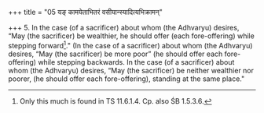 +++
title = "05 यङ् कामयेताभितरं वसीयान्स्यादित्यभिक्रामन्"

+++
5. In the case (of a sacrificer) about whom (the Adhvaryu) desires, “May (the sacrificer) be wealthier, he should offer (each fore-offering) while stepping forward[^1]." (In the case of a sacrificer) about whom (the Adhvaryu) desires, “May (the sacrificer) be more poor” (he should offer each fore-offering) while stepping backwards. In the case (of a sacrificer) about whom (the Adhvaryu) desires, “May (the sacrificer) be neither wealthier nor poorer, (he should offer each fore-offering), standing at the same place."  

[^1]: Only this much is found in TS 11.6.1.4. Cp. also ŚB 1.5.3.6.

